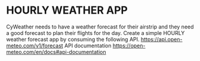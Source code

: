# HOURLY WEATHER APP
 CyWeather needs to have a weather forecast for their airstrip and they need a good forecast to plan their flights for the day.   Create a simple  HOURLY weather forecast app by consuming the following API.  https://api.open-meteo.com/v1/forecast    API documentation https://open-meteo.com/en/docs#api-documentation 
